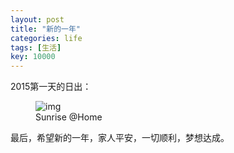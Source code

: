 ```yaml
---
layout: post
title: "新的一年"
categories: life
tags: [生活]
key: 10000
---
```

2015第一天的日出：

<figure>
    <img src="http://7sbqpj.com1.z0.glb.clouddn.com/sunrise1.jpg" alt="img">
    <figcaption>Sunrise @Home</figcaption>
</figure>

最后，希望新的一年，家人平安，一切顺利，梦想达成。
